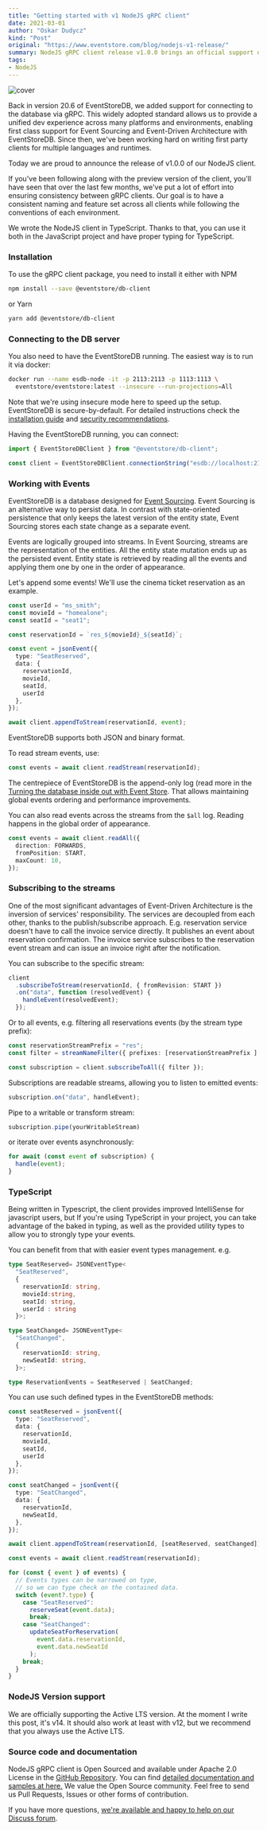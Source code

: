 ```yaml
---
title: "Getting started with v1 NodeJS gRPC client"
date: 2021-03-01
author: "Oskar Dudycz"
kind: "Post"
original: "https://www.eventstore.com/blog/nodejs-v1-release/"
summary: NodeJS gRPC client release v1.0.0 brings an official support of EventStoreDB to NodeJS. It enables using both JavaScript and type-driven experience with TypeScript.
tags:
- NodeJS
---
```


![cover](images/getting-started-with-v1-nodejs-grpc-client/getting-started-with-v1-nodejs-grpc-client-1.svg)

Back in version 20.6 of EventStoreDB, we added support for connecting to the database via gRPC. This widely adopted standard allows us to provide a unified dev experience across many platforms and environments, enabling first class support for Event Sourcing and Event-Driven Architecture with EventStoreDB. Since then, we've been working hard on writing first party clients for multiple languages and runtimes.

Today we are proud to announce the release of v1.0.0 of our NodeJS client.

If you've been following along with the preview version of the client, you'll have seen that over the last few months, we've put a lot of effort into ensuring consistency between gRPC clients. Our goal is to have a consistent naming and feature set across all clients while following the conventions of each environment.

We wrote the NodeJS client in TypeScript. Thanks to that, you can use it both in the JavaScript project and have proper typing for TypeScript.

### Installation

To use the gRPC client package, you need to install it either with NPM

```bash
npm install --save @eventstore/db-client
```

or Yarn

```bash
yarn add @eventstore/db-client
```

### Connecting to the DB server

You also need to have the EventStoreDB running. The easiest way is to run it via docker:

```bash
docker run --name esdb-node -it -p 2113:2113 -p 1113:1113 \
  eventstore/eventstore:latest --insecure --run-projections=All
```

Note that we're using insecure mode here to speed up the setup. EventStoreDB is secure-by-default. For detailed instructions check the [installation guide](https://developers.eventstore.com/server/v20/server/installation/) and [security recommendations](https://developers.eventstore.com/server/v20/server/security/#protocol-security).

Having the EventStoreDB running, you can connect:

```typescript
import { EventStoreDBClient } from "@eventstore/db-client";

const client = EventStoreDBClient.connectionString("esdb://localhost:2113?tls=false");
```

### Working with Events

EventStoreDB is a database designed for [Event Sourcing](https://eventstore.com/blog/what-is-event-sourcing/). Event Sourcing is an alternative way to persist data. In contrast with state-oriented persistence that only keeps the latest version of the entity state, Event Sourcing stores each state change as a separate event.

Events are logically grouped into streams. In Event Sourcing, streams are the representation of the entities. All the entity state mutation ends up as the persisted event. Entity state is retrieved by reading all the events and applying them one by one in the order of appearance.

Let's append some events! We'll use the cinema ticket reservation as an example.

```typescript
const userId = "ms_smith";
const movieId = "homealone";
const seatId = "seat1";

const reservationId = `res_${movieId}_${seatId}`;

const event = jsonEvent({
  type: "SeatReserved",
  data: {
    reservationId,
    movieId,
    seatId,
    userId 
  },
});

await client.appendToStream(reservationId, event);
```

EventStoreDB supports both JSON and binary format.

To read stream events, use:

```typescript
const events = await client.readStream(reservationId);
```

The centrepiece of EventStoreDB is the append-only log (read more in the [Turning the database inside out with Event Store](https://www.eventstore.com/blog/turning-the-database-inside-out). That allows maintaining global events ordering and performance improvements.

You can also read events across the streams from the `$all` log. Reading happens in the global order of appearance.

```typescript
const events = await client.readAll({
  direction: FORWARDS,
  fromPosition: START,
  maxCount: 10,
});
```

### Subscribing to the streams

One of the most significant advantages of Event-Driven Architecture is the inversion of services' responsibility. The services are decoupled from each other, thanks to the publish/subscribe approach. E.g. reservation service doesn't have to call the invoice service directly. It publishes an event about reservation confirmation. The invoice service subscribes to the reservation event stream and can issue an invoice right after the notification.

You can subscribe to the specific stream:

```typescript
client
  .subscribeToStream(reservationId, { fromRevision: START })
  .on("data", function (resolvedEvent) {
    handleEvent(resolvedEvent);
  });
```

Or to all events, e.g. filtering all reservations events (by the stream type prefix):

```typescript
const reservationStreamPrefix = "res";
const filter = streamNameFilter({ prefixes: [reservationStreamPrefix ] });

const subscription = client.subscribeToAll({ filter });
```

Subscriptions are readable streams, allowing you to listen to emitted events:

```typescript
subscription.on("data", handleEvent);
```

Pipe to a writable or transform stream:

```typescript
subscription.pipe(yourWritableStream)
```

or iterate over events asynchronously:

```typescript
for await (const event of subscription) {
  handle(event);
}
```

### TypeScript

Being written in Typescript, the client provides improved IntelliSense for javascript users, but If you're using TypeScript in your project, you can take advantage of the baked in typing, as well as the provided utility types to allow you to strongly type your events.

You can benefit from that with easier event types management. e.g.

```typescript
type SeatReserved= JSONEventType< 
  "SeatReserved",
  {  
    reservationId: string,
    movieId:string,
    seatId: string,
    userId : string 
  }>; 	 

type SeatChanged= JSONEventType< 
  "SeatChanged",
  {  
    reservationId: string,
    newSeatId: string,
  }>; 	 

type ReservationEvents = SeatReserved | SeatChanged;
```

You can use such defined types in the EventStoreDB methods:

```typescript
const seatReserved = jsonEvent({
  type: "SeatReserved", 
  data: { 
    reservationId,
    movieId,
    seatId,
    userId
  },
}); 	 

const seatChanged = jsonEvent({
  type: "SeatChanged", 
  data: { 
    reservationId,
    newSeatId,
  },
});

await client.appendToStream(reservationId, [seatReserved, seatChanged]); 	 

const events = await client.readStream(reservationId);

for (const { event } of events) {
  // Events types can be narrowed on type, 
  // so we can type check on the contained data.
  switch (event?.type) {
    case "SeatReserved":
      reserveSeat(event.data);
      break;
    case "SeatChanged":
      updateSeatForReservation(
        event.data.reservationId,
        event.data.newSeatId
      );
    break;
  }
}
```

### NodeJS Version support

We are officially supporting the Active LTS version. At the moment I write this post, it's v14. It should also work at least with v12, but we recommend that you always use the Active LTS.

### Source code and documentation

NodeJS gRPC client is Open Sourced and available under Apache 2.0 License in the [GitHub Repository](https://github.com/EventStore/EventStore-Client-NodeJS). You can find [detailed documentation and samples at here.](https://developers.eventstore.com/clients/grpc/getting-started?codeLanguage=NodeJS) We value the Open Source community. Feel free to send us Pull Requests, Issues or other forms of contribution.

If you have more questions, [we're available and happy to help on our Discuss forum](https://discuss.eventstore.com).